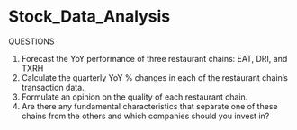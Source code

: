 # Stock_Data_Analysis

QUESTIONS

1. Forecast the YoY performance of three restaurant chains: EAT, DRI, and TXRH 
2. Calculate the quarterly YoY % changes in each of the restaurant chain’s transaction data.
3. Formulate an opinion on the quality of each restaurant chain.
4. Are there any fundamental characteristics that separate one of these chains from the others and which companies should you invest in?

